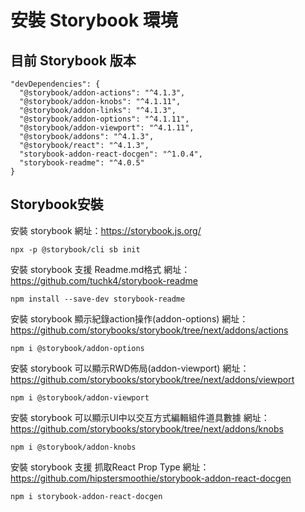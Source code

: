 # 安裝 Storybook 環境

## 目前 Storybook 版本

```jacascript
"devDependencies": {
  "@storybook/addon-actions": "^4.1.3",
  "@storybook/addon-knobs": "^4.1.11",
  "@storybook/addon-links": "^4.1.3",
  "@storybook/addon-options": "^4.1.11",
  "@storybook/addon-viewport": "^4.1.11",
  "@storybook/addons": "^4.1.3",
  "@storybook/react": "^4.1.3",
  "storybook-addon-react-docgen": "^1.0.4",
  "storybook-readme": "^4.0.5"
}
```

## Storybook安裝

安裝 storybook
網址：https://storybook.js.org/
```
npx -p @storybook/cli sb init
```

安裝 storybook 支援 Readme.md格式
網址：https://github.com/tuchk4/storybook-readme
```
npm install --save-dev storybook-readme
```

安裝 storybook 顯示紀錄action操作(addon-options)
網址：https://github.com/storybooks/storybook/tree/next/addons/actions
```
npm i @storybook/addon-options
```

安裝 storybook 可以顯示RWD佈局(addon-viewport) 
網址：https://github.com/storybooks/storybook/tree/next/addons/viewport
```
npm i @storybook/addon-viewport
```

安裝 storybook 可以顯示UI中以交互方式編輯組件道具數據
網址：https://github.com/storybooks/storybook/tree/next/addons/knobs
```
npm i @storybook/addon-knobs
```

安裝 storybook 支援 抓取React Prop Type
網址：https://github.com/hipstersmoothie/storybook-addon-react-docgen
```
npm i storybook-addon-react-docgen
```
